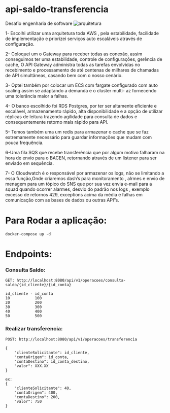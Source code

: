 # api-saldo-transferencia
Desafio engenharia de software
![arquitetura](https://github.com/PauloCavalcanteDev/api-saldo-transferencia/assets/162932967/f6f3cff2-e46d-4932-b400-5ee0e3a757da)

1- Escolhi utilizar uma arquitetura toda AWS , pela estabilidade, facilidade de implementação e priorizei serviços auto escaláveis através de configuração.

2- Coloquei um o Gateway para receber todas as conexão, assim conseguimos ter uma estabilidade, controle de configurações, gerência de cache, O API Gateway administra todas as tarefas envolvidas no recebimento e processamento de até centenas de milhares de chamadas de API simultâneas, casando bem com o nosso cenário.

3- Optei também por colocar um ECS com fargate configurado com auto scaling assim se adaptando a demanda e o cluster multi- az fornecendo uma tolerância maior a falhas.

4- O banco escolhido foi RDS Postgres, por ter ser altamente eficiente e escalável, armazenamento rápido, alta disponibilidade e a opção de utilizar réplicas de leitura trazendo agilidade para consulta de dados e consequentemente retorno mais rápido para API. 

5- Temos também uma um redis para armazenar o cache que se faz extremamente necessário para guardar informações que mudam com pouca frequência.

6-Uma fila SQS que recebe transferência que por algum motivo falharam na hora de envio para o BACEN, retornando através de um listener para ser enviado em sequência.

7- O Cloudwatch é o responsável por armazenar os logs, não se limitando a essa função,Onde criaremos dash’s para monitoramento , alrmes e envio de menagem para um tópico do SNS que por sua vez envia e-mail para a squad quando ocorrer alarmes,
desvio do padrão nos logs , exemplo excesso de retornos 429, exceptions acima da média e falhas em
comunicação com as bases de dados ou outras API”s.


# Para Rodar a aplicação:


```
docker-compose up -d
```



# Endpoints:

<h3>Consulta Saldo:</h3>

```
GET: http://localhost:8080/api/v1/operacoes/consulta-saldo/{id_cliente}/{id_conta}

id_cliente - id_conta
10           100
20           200
30           300
40           400
50           500

```

<h3>Realizar transferencia:</h3>

```
POST: http://localhost:8080/api/v1/operacoes/transferencia

{
	"clienteSolicitante": id_cliente,
	"contaOrigem": id_conta,
	"contaDestino": id_conta_destino,
	"valor": XXX.XX
}

ex:
{
	"clienteSolicitante": 40,
	"contaOrigem": 400,
	"contaDestino": 200,
	"valor": 750
}

```